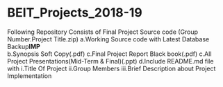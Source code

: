 # BEIT_Projects_2018-19
Following Repository Consists of 
Final Project Source code (Group Number.Project Title.zip) 
    a.Working Source code with Latest Database Backup**IMP**  
    b.Synopsis Soft Copy(.pdf)
    c.Final Project Report Black book(.pdf)
    c.All Project Presentations(Mid-Term & Final)(.ppt)
    d.Include README.md file with
        i.Title Of Project 
        ii.Group Members
        iii.Brief Description about Project Implementation
